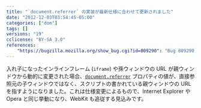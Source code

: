 ```yaml
---
title: "`document.referrer` の実装が最新仕様に合わせて更新されました"
date: "2012-12-03T03:54:45-05:00"
categories: ["dom"]
tags: []
versions: "19"
cclicense: "BY-SA 3.0"
references:
    "https://bugzilla.mozilla.org/show_bug.cgi?id=809290": "Bug 809290 – document.referrer should be based on the script entry point"
---
```

入れ子になったインラインフレーム (`iframe`) や孫ウィンドウの URL が親ウィンドウから動的に変更された場合、[`document.referrer`](https://developer.mozilla.org/ja/docs/DOM/document.referrer) プロパティの値が、直接参照元の子ウィンドウではなく、スクリプトの書かれている親ウィンドウの URL を指すようになりました。これは仕様変更によるもので、Internet Explorer や Opera と同じ挙動になり、WebKit も追従する見込みです。
